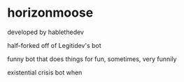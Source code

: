 # horizonmoose

developed by hablethedev

half-forked off of Legitidev's bot


funny bot that does things for fun, sometimes, very funnily













existential crisis bot when
